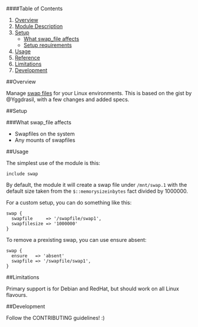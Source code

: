 ####Table of Contents

1. [Overview](#overview)
2. [Module Description ](#module-description)
3. [Setup](#setup)
    * [What swap_file affects](#what-swap_file-affects)
    * [Setup requirements](#setup-requirements)
4. [Usage](#usage)
5. [Reference](#reference)
5. [Limitations](#limitations)
6. [Development](#development)

##Overview

Manage [swap files](http://en.wikipedia.org/wiki/Paging) for your Linux environments. This is based on the gist by @Yggdrasil, with a few changes and added specs.

##Setup

###What swap_file affects

* Swapfiles on the system
* Any mounts of swapfiles

##Usage

The simplest use of the module is this:

```puppet
include swap
```

By default, the module it will create a swap file under `/mnt/swap.1` with the default size taken from the `$::memorysizeinbytes` fact divided by 1000000.

For a custom setup, you can do something like this:

```puppet
swap {
  swapfile     => '/swapfile/swap1',
  swapfilesize => '1000000'
}
```

To remove a prexisting swap, you can use ensure absent:

```puppet
swap {
  ensure   => 'absent'
  swapfile => '/swapfile/swap1',
}
```

##Limitations

Primary support is for Debian and RedHat, but should work on all Linux flavours.

##Development

Follow the CONTRIBUTING guidelines! :)
